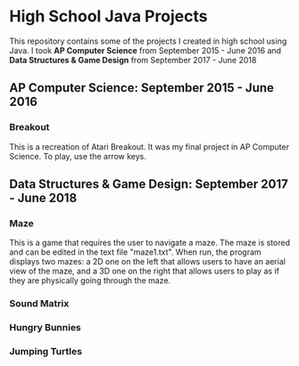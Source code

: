 # High School Java Projects
This repository contains some of the projects I created in high school using Java.
I took **AP Computer Science** from September 2015 - June 2016 and **Data Structures & Game Design** from September 2017 - June 2018

## AP Computer Science: September 2015 - June 2016

### Breakout
This is a recreation of Atari Breakout. It was my final project in AP Computer Science. To play, use the arrow keys.

## Data Structures & Game Design: September 2017 - June 2018

### Maze
This is a game that requires the user to navigate a maze. The maze is stored and can be edited in the text file "maze1.txt". When run, the program displays two mazes: a 2D one on the left that allows users to have an aerial view of the maze, and a 3D one on the right that allows users to play as if they are physically going through the maze. 

### Sound Matrix

### Hungry Bunnies

### Jumping Turtles

